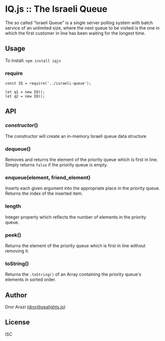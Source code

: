 # IQ.js :: The Israeli Queue 

The so called “Israeli Queue” is a single server polling system with batch service of an unlimited size, where the next queue to be visited is the one in which the first customer in line has been waiting for the longest time.

## Usage

To install: `npm install iqjs` 

### require
    
    const IQ = require('../israeli-queue');
    
    let q1 = new IQ();
    let q2 = new IQ();

## API

### *constructor*()

The constructor will create an in-memory Israeli queue data structure 

### dequeue()

Removes and returns the element of the priority queue which is first in line. Simply returns `false` if the priority queue is empty.

### enqueue(element, friend_element)

Inserts each given argument into the appropriate place in the priority queue. Returns the index of the inserted item.

### length

Integer property which reflects the number of elements in the priority queue.

### peek()

Returns the element of the priority queue which is first in line without removing it.

### toString()

Returns the `.toString()` of an Array containing the priority queue's elements in sorted order. 

## Author

Dror Arazi (dror@sealights.io)

## License

ISC